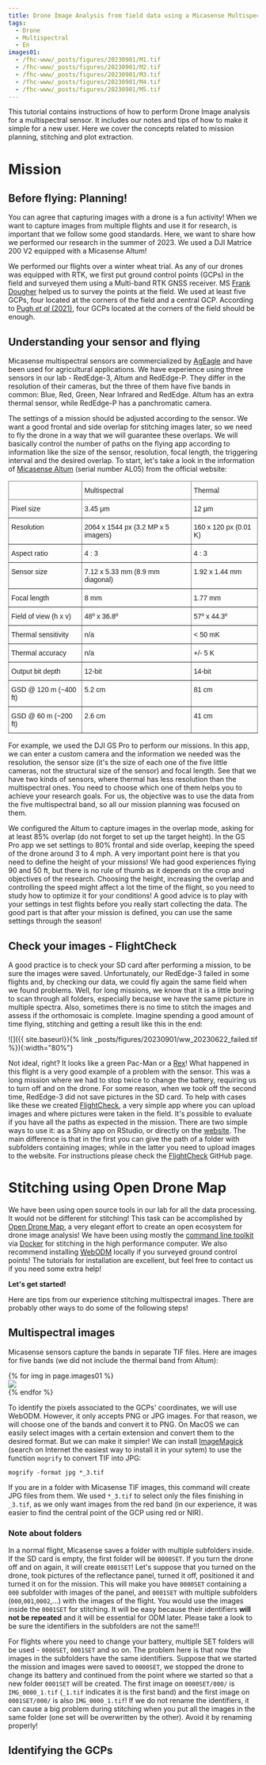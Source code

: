 ```yaml
---
title: Drone Image Analysis from field data using a Micasense Multispectral sensor
tags:
  - Drone
  - Multispectral
  - En
images01:
  - /fhc-www/_posts/figures/20230901/M1.tif
  - /fhc-www/_posts/figures/20230901/M2.tif
  - /fhc-www/_posts/figures/20230901/M3.tif
  - /fhc-www/_posts/figures/20230901/M4.tif
  - /fhc-www/_posts/figures/20230901/M5.tif
---
```



This tutorial contains instructions of how to perform Drone Image analysis for a multispectral sensor. It includes our notes and tips of how to make it simple for a new user. Here we cover the concepts related to mission planning, stitching and plot extraction.

<!--more-->

# Mission

## Before flying: Planning!

You can agree that capturing images with a drone is a fun activity! When we want to capture images from multiple flights and use it for research, is important that we follow some good standards. Here, we want to share how we performed our research in the summer of 2023. We used a DJI Matrice 200 V2 equipped with a Micasense Altum! 

We performed our flights over a winter wheat trial. As any of our drones was equipped with RTK, we first put ground control points (GCPs) in the field and surveyed them using a Multi-band RTK GNSS receiver. MS [Frank Dougher](https://landresources.montana.edu/directory/faculty/2324972/frank-dougher) helped us to survey the points at the field. We used at least five GCPs, four located at the corners of the field and a central GCP.  According to [Pugh *et al* (2021)](https://acsess.onlinelibrary.wiley.com/doi/full/10.1002/ppj2.20026), four GCPs located at the corners of the field should be enough.


## Understanding your sensor and flying

Micasense multispectral sensors are commercialized by [AgEagle](https://ageagle.com/solutions/micasense-series-multispectral-cameras/) and have been used for agricultural applications. We have experience using three sensors in our lab - RedEdge-3, Altum and RedEdge-P. They differ in the resolution of their cameras, but the three of them have five bands in common: Blue, Red, Green, Near Infrared and RedEdge. Altum has an extra thermal sensor, while RedEdge-P has a panchromatic camera.

The settings of a mission should be adjusted according to the sensor. We want a good frontal and side overlap for stitching images later, so we need to fly the drone in a way that we will guarantee these overlaps. We will basically control the number of paths on the flying app according to information like the size of the sensor, resolution, focal length, the triggering interval and the desired overlap. To start, let's take a look in the information of [Micasense Altum](https://support.micasense.com/hc/en-us/articles/360010025413-Altum-Integration-Guide) (serial number AL05) from the official website:

<style type="text/css">
.tg  {border-collapse:collapse;border-spacing:0;}
.tg td{border-color:black;border-style:solid;border-width:1px;font-family:Arial, sans-serif;font-size:14px;
  overflow:hidden;padding:10px 5px;word-break:normal;}
.tg th{border-color:black;border-style:solid;border-width:1px;font-family:Arial, sans-serif;font-size:14px;
  font-weight:normal;overflow:hidden;padding:10px 5px;word-break:normal;}
.tg .tg-0pky{border-color:inherit;text-align:left;vertical-align:top}
</style>
<table class="tg">
<thead>
  <tr>
    <th class="tg-0pky"></th>
    <th class="tg-0pky">Multispectral</th>
    <th class="tg-0pky">Thermal</th>
  </tr>
</thead>
<tbody>
  <tr>
    <td class="tg-0pky">Pixel size</td>
    <td class="tg-0pky">3.45 μm</td>
    <td class="tg-0pky">12 μm</td>
  </tr>
  <tr>
    <td class="tg-0pky">Resolution</td>
    <td class="tg-0pky">2064 x 1544 px  (3.2 MP x 5 imagers)</td>
    <td class="tg-0pky">160 x 120 px (0.01 K)</td>
  </tr>
  <tr>
    <td class="tg-0pky">Aspect ratio</td>
    <td class="tg-0pky">4 : 3</td>
    <td class="tg-0pky">4 : 3</td>
  </tr>
  <tr>
    <td class="tg-0pky">Sensor size</td>
    <td class="tg-0pky">7.12 x 5.33 mm  (8.9 mm diagonal)</td>
    <td class="tg-0pky">1.92 x 1.44 mm</td>
  </tr>
  <tr>
    <td class="tg-0pky">Focal length</td>
    <td class="tg-0pky">8 mm</td>
    <td class="tg-0pky">1.77 mm</td>
  </tr>
  <tr>
    <td class="tg-0pky">Field of view (h x v)</td>
    <td class="tg-0pky">48º x 36.8º</td>
    <td class="tg-0pky">57º x 44.3º</td>
  </tr>
  <tr>
    <td class="tg-0pky">Thermal sensitivity</td>
    <td class="tg-0pky">n/a</td>
    <td class="tg-0pky">&lt; 50 mK</td>
  </tr>
  <tr>
    <td class="tg-0pky">Thermal accuracy</td>
    <td class="tg-0pky">n/a</td>
    <td class="tg-0pky">+/- 5 K</td>
  </tr>
  <tr>
    <td class="tg-0pky">Output bit depth</td>
    <td class="tg-0pky">12-bit</td>
    <td class="tg-0pky">14-bit</td>
  </tr>
  <tr>
    <td class="tg-0pky">GSD @ 120 m (~400 ft)</td>
    <td class="tg-0pky">5.2 cm</td>
    <td class="tg-0pky">81 cm</td>
  </tr>
  <tr>
    <td class="tg-0pky">GSD @ 60 m (~200 ft)</td>
    <td class="tg-0pky">2.6 cm</td>
    <td class="tg-0pky">41 cm</td>
  </tr>
</tbody>
</table>


For example, we used the DJI GS Pro to perform our missions. In this app, we can enter a custom camera and the information we needed was the resolution, the sensor size (it's the size of each one of the five little cameras, not the structural size of the sensor) and focal length. See that we have two kinds of sensors, where thermal has less resolution than the multispectral ones. You need to choose which one of them helps you to achieve your research goals. For us, the objective was to use the data from the five multispectral band, so all our mission planning was focused on them.

 We configured the Altum to capture images in the overlap mode, asking for at least 85% overlap (do not forget to set up the target height). In the GS Pro app we set settings to 80% frontal and side overlap, keeping the speed of the drone around 3 to 4 mph. A very important point here is that you need to define the height of your missions! We had good experiences flying 90 and 50 ft, but there is no rule of thumb as it depends on the crop and objectives of the research. Choosing the height, increasing the overlap and controlling the speed might affect a lot the time of the flight, so you need to study how to optimize it for your conditions! A good advice is to play with your settings in test flights before you really start collecting the data. The good part is that after your mission is defined, you can use the same settings through the season!


## Check your images - FlightCheck

A good practice is to check your SD card after performing a mission, to be sure the images were saved. Unfortunately, our RedEdge-3 failed in some flights and, by checking our data, we could fly again the same field when we found problems. Well, for long missions, we know that it is a little boring to scan through all folders, especially because we have the same picture in multiple spectra. Also, sometimes there is no time to stitch the images and assess if the orthomosaic is complete. Imagine spending a good amount of time flying, stitching and getting a result like this in the end:

![]({{ site.baseurl}}{% link _posts/figures/20230901/ww_20230622_failed.tif %}){:width="80%"}

Not ideal, right? It looks like a green Pac-Man or a [Rex](https://disney.fandom.com/wiki/Rex)! What happened in this flight is a very good example of a problem with the sensor. This was a long mission where we had to stop twice to change the battery, requiring us to turn off and on the drone. For some reason, when we took off the second time, RedEdge-3 did not save pictures in the SD card. To help with cases like these we created [FlightCheck](https://github.com/Lachowiec-Lab/FlightCheck), a very simple app where you can upload images and where pictures were taken in the field. It's possible to evaluate if you have all the paths as expected in the mission. There are two simple ways to use it: as a Shiny app on RStudio, or directly on the [website](https://correrfh.shinyapps.io/flightcheck/). The main difference is that in the first you can give the path of a folder with subfolders containing images; while in the latter you need to upload images to the website. For instructions please check the [FlightCheck](https://github.com/Lachowiec-Lab/FlightCheck) GitHub page.


# Stitching using Open Drone Map

We have been using open source tools in our lab for all the data processing. It would not be different for stitching! This task can be accomplished by [Open Drone Map](https://www.opendronemap.org), a very elegant effort to create an open ecosystem for drone image analysis! We have been using mostly the [command line toolkit](https://www.opendronemap.org/odm/) via [Docker](https://www.docker.com/) for stitching in the high performance computer. We also recommend installing [WebODM](https://www.opendronemap.org/webodm/) locally if you surveyed ground control points! The tutorials for installation are excellent, but feel free to contact us if you need some extra help!

**Let's get started!**

Here are tips from our experience stitching multispectral images. There are probably other ways to do some of the following steps!

## Multispectral images

Micasense sensors capture the bands in separate TIF files. Here are images for five bands (we did not include the thermal band from Altum):

<div class="card-columns">
    {% for img in page.images01 %}
    <div class="card">
        <img class="card-img-top" src="{{ img }}" />
    </div>
    {% endfor %}
</div>

To identify the pixels associated to the GCPs' coordinates, we will use WebODM. However, it only accepts PNG or JPG images. For that reason, we will choose one of the bands and convert it to PNG. On MacOS we can easily select images with a certain extension and convert them to the desired format. But we can make it simpler! We can install [ImageMagick](https://imagemagick.org/index.php) (search on Internet the easiest way to install it in your sytem) to use the function `mogrify` to convert TIF into JPG:

`mogrify -format jpg *_3.tif`

If you are in a folder with Micasense TIF images, this command will create JPG files from them. We used `*_3.tif` to select only the files finishing in `_3.tif`, as we only want images from the red band (in our experience, it was easier to find the central point of the GCP using red or NIR). 

### Note about folders

In a normal flight, Micasense saves a folder with multiple subfolders inside. If the SD card is empty, the first folder will be `0000SET`. If you turn the drone off and on again, it will create `0001SET`! Let's suppose that you turned on the drone, took pictures of the reflectance panel, turned it off, positioned it and turned it on for the mission. This will make you have `0000SET` containing a `000` subfolder with images of the panel, and `0001SET` with multiple subfolders (`000`,`001`,`0002`,...) with the images of the flight. You would use the images inside the `0001SET` for stitching. It will be easy because their identifiers **will not be repeated** and it will be essential for ODM later. Please take a look to be sure the identifiers in the subfolders are not the same!!!

For flights where you need to change your battery, multiple SET folders will be used - `0000SET`, `0001SET` and so on. The problem here is that now the images in the subfolders have the same identifiers. Suppose that we started the mission and images were saved to `0000SET`, we stopped the drone to change its battery and continued from the point where we started so that a new folder `0001SET` will be created. The first image on `0000SET/000/` is `IMG_0000_1.tif` (`_1.tif` indicates it is the first band) and the first image on `0001SET/000/` is also `IMG_0000_1.tif`! If we do not rename the identifiers, it can cause a big problem during stitching when you put all the images in the same folder (one set will be overwritten by the other). Avoid it by renaming properly!

## Identifying the GCPs



